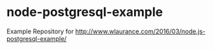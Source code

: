 # node-postgresql-example
Example Repository for http://www.wlaurance.com/2016/03/node.js-postgresql-example/
